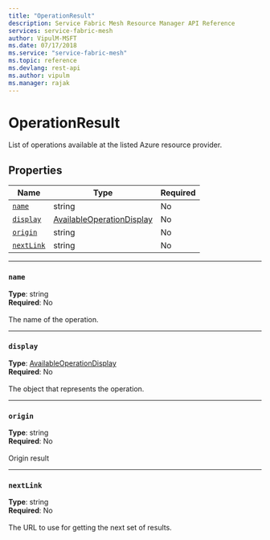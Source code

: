```yaml
---
title: "OperationResult"
description: Service Fabric Mesh Resource Manager API Reference
services: service-fabric-mesh
author: VipulM-MSFT
ms.date: 07/17/2018
ms.service: "service-fabric-mesh"
ms.topic: reference
ms.devlang: rest-api
ms.author: vipulm
ms.manager: rajak
---
```

# OperationResult

List of operations available at the listed Azure resource provider.

## Properties
| Name | Type | Required |
| --- | --- | --- |
| [`name`](#name) | string | No |
| [`display`](#display) | [AvailableOperationDisplay](sfmeshrp-model-availableoperationdisplay.md) | No |
| [`origin`](#origin) | string | No |
| [`nextLink`](#nextlink) | string | No |

____
### `name`
__Type__: string <br/>
__Required__: No<br/>
<br/>
The name of the operation.

____
### `display`
__Type__: [AvailableOperationDisplay](sfmeshrp-model-availableoperationdisplay.md) <br/>
__Required__: No<br/>
<br/>
The object that represents the operation.

____
### `origin`
__Type__: string <br/>
__Required__: No<br/>
<br/>
Origin result

____
### `nextLink`
__Type__: string <br/>
__Required__: No<br/>
<br/>
The URL to use for getting the next set of results.

